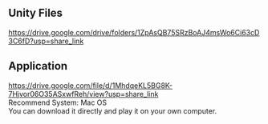 ## Unity Files
https://drive.google.com/drive/folders/1ZpAsQB75SRzBoAJ4msWo6Ci63cD3C6fD?usp=share_link

## Application
  https://drive.google.com/file/d/1MhdqeKL5BG8K-7Hjvor06O35ASxwfReh/view?usp=share_link  
  Recommend System: Mac OS  
  You can download it directly and play it on your own computer.

